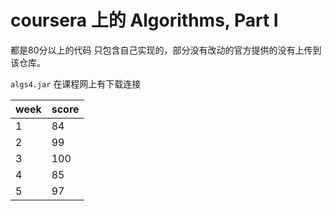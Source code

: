 # coursera 上的 Algorithms, Part I

都是80分以上的代码 只包含自己实现的，部分没有改动的官方提供的没有上传到该仓库。

`algs4.jar` 在课程网上有下载连接

|week|score|
|---|---|
|1|84|
|2|99|
|3|100|
|4|85|
|5|97|
